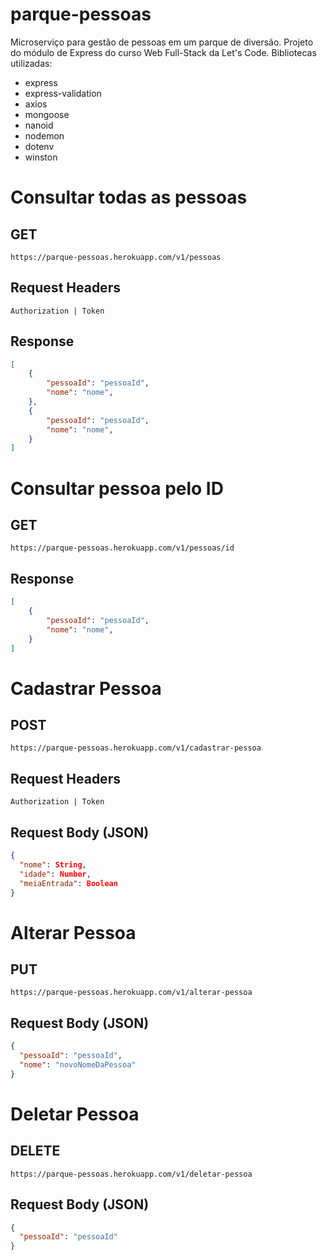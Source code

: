 # parque-pessoas

Microserviço para gestão de pessoas em um parque de diversão. Projeto do módulo de Express do curso Web Full-Stack da Let's Code. Bibliotecas utilizadas:

- express
- express-validation
- axios
- mongoose
- nanoid
- nodemon
- dotenv
- winston

# Consultar todas as pessoas

## **GET**

```
https://parque-pessoas.herokuapp.com/v1/pessoas
```

## **Request Headers**

```
Authorization | Token
```

## **Response**

```JSON
[
    {
        "pessoaId": "pessoaId",
        "nome": "nome",
    },
    {
        "pessoaId": "pessoaId",
        "nome": "nome",
    }
]
```

# Consultar pessoa pelo ID

## **GET**

```
https://parque-pessoas.herokuapp.com/v1/pessoas/id
```

## **Response**

```JSON
[
    {
        "pessoaId": "pessoaId",
        "nome": "nome",
    }
]
```

# Cadastrar Pessoa

## **POST**

```
https://parque-pessoas.herokuapp.com/v1/cadastrar-pessoa
```

## **Request Headers**

```
Authorization | Token
```

## **Request Body (JSON)**

```JSON
{
  "nome": String,
  "idade": Number,
  "meiaEntrada": Boolean
}
```

# Alterar Pessoa

## **PUT**

```
https://parque-pessoas.herokuapp.com/v1/alterar-pessoa
```

## **Request Body (JSON)**

```JSON
{
  "pessoaId": "pessoaId",
  "nome": "novoNomeDaPessoa"
}
```

# Deletar Pessoa

## **DELETE**

```
https://parque-pessoas.herokuapp.com/v1/deletar-pessoa
```

## **Request Body (JSON)**

```JSON
{
  "pessoaId": "pessoaId"
}
```
